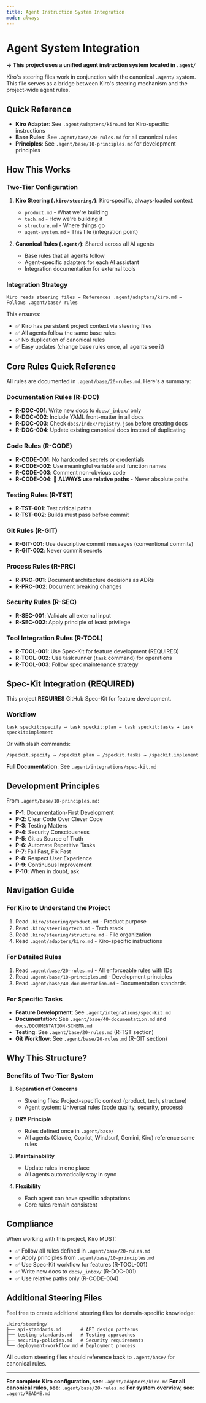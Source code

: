 ```yaml
---
title: Agent Instruction System Integration
mode: always
---
```


# Agent System Integration

**→ This project uses a unified agent instruction system located in `.agent/`**

Kiro's steering files work in conjunction with the canonical `.agent/` system. This file serves as a bridge between Kiro's steering mechanism and the project-wide agent rules.

## Quick Reference

- **Kiro Adapter**: See `.agent/adapters/kiro.md` for Kiro-specific instructions
- **Base Rules**: See `.agent/base/20-rules.md` for all canonical rules
- **Principles**: See `.agent/base/10-principles.md` for development principles

## How This Works

### Two-Tier Configuration

1. **Kiro Steering (`.kiro/steering/`)**: Kiro-specific, always-loaded context
   - `product.md` - What we're building
   - `tech.md` - How we're building it
   - `structure.md` - Where things go
   - `agent-system.md` - This file (integration point)

2. **Canonical Rules (`.agent/`)**: Shared across all AI agents
   - Base rules that all agents follow
   - Agent-specific adapters for each AI assistant
   - Integration documentation for external tools

### Integration Strategy

```
Kiro reads steering files → References .agent/adapters/kiro.md → Follows .agent/base/ rules
```

This ensures:

- ✅ Kiro has persistent project context via steering files
- ✅ All agents follow the same base rules
- ✅ No duplication of canonical rules
- ✅ Easy updates (change base rules once, all agents see it)

## Core Rules Quick Reference

All rules are documented in `.agent/base/20-rules.md`. Here's a summary:

### Documentation Rules (R-DOC)

- **R-DOC-001**: Write new docs to `docs/_inbox/` only
- **R-DOC-002**: Include YAML front-matter in all docs
- **R-DOC-003**: Check `docs/index/registry.json` before creating docs
- **R-DOC-004**: Update existing canonical docs instead of duplicating

### Code Rules (R-CODE)

- **R-CODE-001**: No hardcoded secrets or credentials
- **R-CODE-002**: Use meaningful variable and function names
- **R-CODE-003**: Comment non-obvious code
- **R-CODE-004**: 🚨 **ALWAYS use relative paths** - Never absolute paths

### Testing Rules (R-TST)

- **R-TST-001**: Test critical paths
- **R-TST-002**: Builds must pass before commit

### Git Rules (R-GIT)

- **R-GIT-001**: Use descriptive commit messages (conventional commits)
- **R-GIT-002**: Never commit secrets

### Process Rules (R-PRC)

- **R-PRC-001**: Document architecture decisions as ADRs
- **R-PRC-002**: Document breaking changes

### Security Rules (R-SEC)

- **R-SEC-001**: Validate all external input
- **R-SEC-002**: Apply principle of least privilege

### Tool Integration Rules (R-TOOL)

- **R-TOOL-001**: Use Spec-Kit for feature development (REQUIRED)
- **R-TOOL-002**: Use task runner (`task` command) for operations
- **R-TOOL-003**: Follow spec maintenance strategy

## Spec-Kit Integration (REQUIRED)

This project **REQUIRES** GitHub Spec-Kit for feature development.

### Workflow

```
task speckit:specify → task speckit:plan → task speckit:tasks → task speckit:implement
```

Or with slash commands:

```
/speckit.specify → /speckit.plan → /speckit.tasks → /speckit.implement
```

**Full Documentation**: See `.agent/integrations/spec-kit.md`

## Development Principles

From `.agent/base/10-principles.md`:

- **P-1**: Documentation-First Development
- **P-2**: Clear Code Over Clever Code
- **P-3**: Testing Matters
- **P-4**: Security Consciousness
- **P-5**: Git as Source of Truth
- **P-6**: Automate Repetitive Tasks
- **P-7**: Fail Fast, Fix Fast
- **P-8**: Respect User Experience
- **P-9**: Continuous Improvement
- **P-10**: When in doubt, ask

## Navigation Guide

### For Kiro to Understand the Project

1. Read `.kiro/steering/product.md` - Product purpose
2. Read `.kiro/steering/tech.md` - Tech stack
3. Read `.kiro/steering/structure.md` - File organization
4. Read `.agent/adapters/kiro.md` - Kiro-specific instructions

### For Detailed Rules

1. Read `.agent/base/20-rules.md` - All enforceable rules with IDs
2. Read `.agent/base/10-principles.md` - Development principles
3. Read `.agent/base/40-documentation.md` - Documentation standards

### For Specific Tasks

- **Feature Development**: See `.agent/integrations/spec-kit.md`
- **Documentation**: See `.agent/base/40-documentation.md` and `docs/DOCUMENTATION-SCHEMA.md`
- **Testing**: See `.agent/base/20-rules.md` (R-TST section)
- **Git Workflow**: See `.agent/base/20-rules.md` (R-GIT section)

## Why This Structure?

### Benefits of Two-Tier System

1. **Separation of Concerns**
   - Steering files: Project-specific context (product, tech, structure)
   - Agent system: Universal rules (code quality, security, process)

2. **DRY Principle**
   - Rules defined once in `.agent/base/`
   - All agents (Claude, Copilot, Windsurf, Gemini, Kiro) reference same rules

3. **Maintainability**
   - Update rules in one place
   - All agents automatically stay in sync

4. **Flexibility**
   - Each agent can have specific adaptations
   - Core rules remain consistent

## Compliance

When working with this project, Kiro MUST:

- ✅ Follow all rules defined in `.agent/base/20-rules.md`
- ✅ Apply principles from `.agent/base/10-principles.md`
- ✅ Use Spec-Kit workflow for features (R-TOOL-001)
- ✅ Write new docs to `docs/_inbox/` (R-DOC-001)
- ✅ Use relative paths only (R-CODE-004)

## Additional Steering Files

Feel free to create additional steering files for domain-specific knowledge:

```
.kiro/steering/
├── api-standards.md       # API design patterns
├── testing-standards.md   # Testing approaches
├── security-policies.md   # Security requirements
└── deployment-workflow.md # Deployment process
```

All custom steering files should reference back to `.agent/base/` for canonical rules.

---

**For complete Kiro configuration, see**: `.agent/adapters/kiro.md`
**For all canonical rules, see**: `.agent/base/20-rules.md`
**For system overview, see**: `.agent/README.md`
